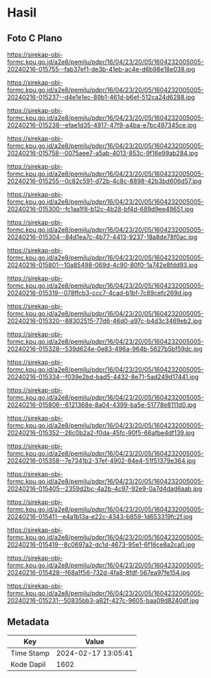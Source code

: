# Hasil

## Foto C Plano

https://sirekap-obj-formc.kpu.go.id/a2e8/pemilu/pdpr/16/04/23/20/05/1604232005005-20240216-015755--fab37ef1-de3b-41eb-ac4e-d6b98e18e038.jpg

https://sirekap-obj-formc.kpu.go.id/a2e8/pemilu/pdpr/16/04/23/20/05/1604232005005-20240216-015237--d4e1e1ec-89b1-461d-b6ef-512ca24d6288.jpg

https://sirekap-obj-formc.kpu.go.id/a2e8/pemilu/pdpr/16/04/23/20/05/1604232005005-20240216-015238--efae1d35-4917-47f9-a4ba-e7bc497345ce.jpg

https://sirekap-obj-formc.kpu.go.id/a2e8/pemilu/pdpr/16/04/23/20/05/1604232005005-20240216-015758--0075aee7-a5ab-4013-853c-9f16e99ab284.jpg

https://sirekap-obj-formc.kpu.go.id/a2e8/pemilu/pdpr/16/04/23/20/05/1604232005005-20240216-015255--0c82c591-d72b-4c8c-8898-42b3bd606d57.jpg

https://sirekap-obj-formc.kpu.go.id/a2e8/pemilu/pdpr/16/04/23/20/05/1604232005005-20240216-015300--fc1aa1f8-b12c-4b28-bf4d-689d9ee49651.jpg

https://sirekap-obj-formc.kpu.go.id/a2e8/pemilu/pdpr/16/04/23/20/05/1604232005005-20240216-015304--84d1ea7c-4b77-4413-9237-18a8de78f0ac.jpg

https://sirekap-obj-formc.kpu.go.id/a2e8/pemilu/pdpr/16/04/23/20/05/1604232005005-20240216-015801--10a85498-069d-4c90-80f0-1a742e8fdd93.jpg

https://sirekap-obj-formc.kpu.go.id/a2e8/pemilu/pdpr/16/04/23/20/05/1604232005005-20240216-015319--078ffcb3-ccc7-4cad-b1bf-7c89cefc269d.jpg

https://sirekap-obj-formc.kpu.go.id/a2e8/pemilu/pdpr/16/04/23/20/05/1604232005005-20240216-015320--88302515-77d6-46d0-a97c-b4d3c3469eb2.jpg

https://sirekap-obj-formc.kpu.go.id/a2e8/pemilu/pdpr/16/04/23/20/05/1604232005005-20240216-015328--539d624e-0e83-496a-964b-5627b5bf59dc.jpg

https://sirekap-obj-formc.kpu.go.id/a2e8/pemilu/pdpr/16/04/23/20/05/1604232005005-20240216-015334--f039e2bd-bad5-4432-8e71-5ad249d17441.jpg

https://sirekap-obj-formc.kpu.go.id/a2e8/pemilu/pdpr/16/04/23/20/05/1604232005005-20240216-015806--6121368e-8a04-4399-ba5e-51778e8111d0.jpg

https://sirekap-obj-formc.kpu.go.id/a2e8/pemilu/pdpr/16/04/23/20/05/1604232005005-20240216-015352--26c0b2a2-f0da-45fc-90f5-66afbe4df139.jpg

https://sirekap-obj-formc.kpu.go.id/a2e8/pemilu/pdpr/16/04/23/20/05/1604232005005-20240216-015358--7e7341b2-37ef-4902-84e4-51f51379e364.jpg

https://sirekap-obj-formc.kpu.go.id/a2e8/pemilu/pdpr/16/04/23/20/05/1604232005005-20240216-015405--2359d2bc-4a2b-4c97-92e9-0a7d4dad6aab.jpg

https://sirekap-obj-formc.kpu.go.id/a2e8/pemilu/pdpr/16/04/23/20/05/1604232005005-20240216-015411--e4a1b13a-e22c-4343-b859-1d653319fc2f.jpg

https://sirekap-obj-formc.kpu.go.id/a2e8/pemilu/pdpr/16/04/23/20/05/1604232005005-20240216-015419--8c0697a2-dc1d-4673-95e1-6f16ce8a2ca0.jpg

https://sirekap-obj-formc.kpu.go.id/a2e8/pemilu/pdpr/16/04/23/20/05/1604232005005-20240216-015428--f68a1f56-732d-4fa8-8fdf-567ea97fe154.jpg

https://sirekap-obj-formc.kpu.go.id/a2e8/pemilu/pdpr/16/04/23/20/05/1604232005005-20240216-015231--50835bb3-a82f-427c-9605-baa09d8240df.jpg


## Metadata

| Key        | Value               |
| ---------- | ------------------- |
| Time Stamp | 2024-02-17 13:05:41 |
| Kode Dapil | 1602                |



